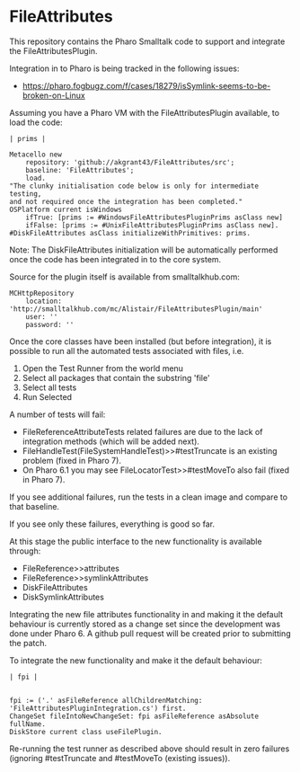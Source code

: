 # FileAttributes

This repository contains the Pharo Smalltalk code to support and integrate the FileAttributesPlugin.

Integration in to Pharo is being tracked in the following issues:

- https://pharo.fogbugz.com/f/cases/18279/isSymlink-seems-to-be-broken-on-Linux

Assuming you have a Pharo VM with the FileAttributesPlugin available, to load the code:

```smalltalk
| prims |

Metacello new
	repository: 'github://akgrant43/FileAttributes/src';
	baseline: 'FileAttributes';
	load.
"The clunky initialisation code below is only for intermediate testing, 
and not required once the integration has been completed."
OSPlatform current isWindows 
	ifTrue: [prims := #WindowsFileAttributesPluginPrims asClass new]
	ifFalse: [prims := #UnixFileAttributesPluginPrims asClass new].
#DiskFileAttributes asClass initializeWithPrimitives: prims.
```

Note: The DiskFileAttributes initialization will be automatically performed once the code has been integrated in to the core system.

Source for the plugin itself is available from smalltalkhub.com:

```smalltalk
MCHttpRepository
	location: 'http://smalltalkhub.com/mc/Alistair/FileAttributesPlugin/main'
	user: ''
	password: ''
```

Once the core classes have been installed (but before integration), it is possible to run all the automated tests associated with files, i.e.

1. Open the Test Runner from the world menu
1. Select all packages that contain the substring 'file'
1. Select all tests
1. Run Selected 

A number of tests will fail:

- FileReferenceAttributeTests related failures are due to the lack of integration methods (which will be added next).
- FileHandleTest(FileSystemHandleTest)>>#testTruncate is an existing problem (fixed in Pharo 7).
- On Pharo 6.1 you may see FileLocatorTest>>#testMoveTo also fail (fixed in Pharo 7).

If you see additional failures, run the tests in a clean image and compare to that baseline.

If you see only these failures, everything is good so far.

At this stage the public interface to the new functionality is available through:

- FileReference>>attributes
- FileReference>>symlinkAttributes
- DiskFileAttributes
- DiskSymlinkAttributes


Integrating the new file attributes functionality in and making it the default behaviour is currently stored as a change set since the development was done under Pharo 6.  A github pull request will be created prior to submitting the patch.

To integrate the new functionality and make it the default behaviour:


```smalltalk
| fpi |


fpi := ('.' asFileReference allChildrenMatching: 'FileAttributesPluginIntegration.cs') first.
ChangeSet fileIntoNewChangeSet: fpi asFileReference asAbsolute fullName.
DiskStore current class useFilePlugin.
```

Re-running the test runner as described above should result in zero failures (ignoring #testTruncate and #testMoveTo (existing issues)).


